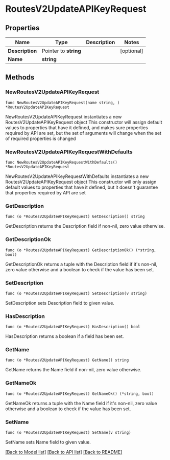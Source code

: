 # RoutesV2UpdateAPIKeyRequest

## Properties

Name | Type | Description | Notes
------------ | ------------- | ------------- | -------------
**Description** | Pointer to **string** |  | [optional] 
**Name** | **string** |  | 

## Methods

### NewRoutesV2UpdateAPIKeyRequest

`func NewRoutesV2UpdateAPIKeyRequest(name string, ) *RoutesV2UpdateAPIKeyRequest`

NewRoutesV2UpdateAPIKeyRequest instantiates a new RoutesV2UpdateAPIKeyRequest object
This constructor will assign default values to properties that have it defined,
and makes sure properties required by API are set, but the set of arguments
will change when the set of required properties is changed

### NewRoutesV2UpdateAPIKeyRequestWithDefaults

`func NewRoutesV2UpdateAPIKeyRequestWithDefaults() *RoutesV2UpdateAPIKeyRequest`

NewRoutesV2UpdateAPIKeyRequestWithDefaults instantiates a new RoutesV2UpdateAPIKeyRequest object
This constructor will only assign default values to properties that have it defined,
but it doesn't guarantee that properties required by API are set

### GetDescription

`func (o *RoutesV2UpdateAPIKeyRequest) GetDescription() string`

GetDescription returns the Description field if non-nil, zero value otherwise.

### GetDescriptionOk

`func (o *RoutesV2UpdateAPIKeyRequest) GetDescriptionOk() (*string, bool)`

GetDescriptionOk returns a tuple with the Description field if it's non-nil, zero value otherwise
and a boolean to check if the value has been set.

### SetDescription

`func (o *RoutesV2UpdateAPIKeyRequest) SetDescription(v string)`

SetDescription sets Description field to given value.

### HasDescription

`func (o *RoutesV2UpdateAPIKeyRequest) HasDescription() bool`

HasDescription returns a boolean if a field has been set.

### GetName

`func (o *RoutesV2UpdateAPIKeyRequest) GetName() string`

GetName returns the Name field if non-nil, zero value otherwise.

### GetNameOk

`func (o *RoutesV2UpdateAPIKeyRequest) GetNameOk() (*string, bool)`

GetNameOk returns a tuple with the Name field if it's non-nil, zero value otherwise
and a boolean to check if the value has been set.

### SetName

`func (o *RoutesV2UpdateAPIKeyRequest) SetName(v string)`

SetName sets Name field to given value.



[[Back to Model list]](../README.md#documentation-for-models) [[Back to API list]](../README.md#documentation-for-api-endpoints) [[Back to README]](../README.md)


